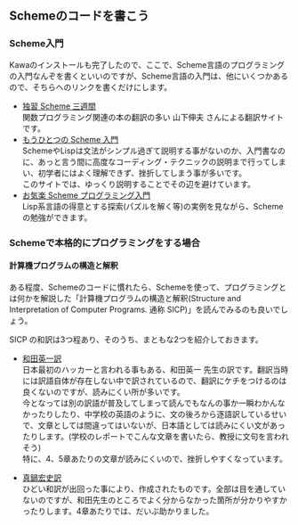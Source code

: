## Schemeのコードを書こう

### Scheme入門

Kawaのインストールも完了したので、ここで、Scheme言語のプログラミングの入門なんぞを書くといいのですが、Scheme言語の入門は、他にいくつかあるので、そちらへのリンクを書くだけにします。

* [独習 Scheme 三週間](http://www.sampou.org/scheme/t-y-scheme/t-y-scheme.html)  
関数プログラミング関連の本の翻訳の多い 山下伸夫 さんによる翻訳サイトです。
* [もうひとつの Scheme 入門](https://www.shido.info/lisp/idx_scm.html)  
SchemeやLispは文法がシンプル過ぎて説明する事がないのか、入門書なのに、あっと言う間に高度なコーディング・テクニックの説明まで行ってしまい、初学者にはよく理解できず、挫折してしまう事が多いです。  
このサイトでは、ゆっくり説明することでその辺を避けています。
* [お気楽 Scheme プログラミング入門](http://www.geocities.jp/m_hiroi/func/scheme.html#abcscm)  
Lisp系言語の得意とする探索(パズルを解く等)の実例を見ながら、Schemeの勉強ができます。

### Schemeで本格的にプログラミングをする場合

#### 計算機プログラムの構造と解釈
ある程度、Schemeのコードに慣れたら、Schemeを使って、プログラミングとは何かを解説した「計算機プログラムの構造と解釈(Structure and Interpretation of Computer Programs. 通称 SICP)」を読んでみるのも良いでしょう。

SICP の和訳は3つ程あり、そのうち、まともな2つを紹介しておきます。
* [和田英一訳](http://sicp.iijlab.net/fulltext/)  
日本最初のハッカーと言われる事もある、和田英一 先生の訳です。翻訳当時には訳語自体が存在しない中で訳されているので、翻訳にケチをつけるのは良くないのですが、読みにくい所が多いです。  
今となっては別の訳語が普及してしまって読んでもなんの事か一瞬わかんなかったりしたり、中学校の英語のように、文の後ろから逐語訳しているせいで、文章としては間違ってはいないが、日本語としては読みにくい文があったりします。(学校のレポートでこんな文章を書いたら、教授に文句を言われそう)  
特に、4、5章あたりの文章が読みにくいので、挫折しやすくなっています。

* [真鍋宏史訳](http://d.hatena.ne.jp/takeda25/20151030/1446174031)  
ひどい和訳が出回った事により、作成されたものです。全部は目を通していないのですが、和田先生のところでよく分からなかった箇所が分かりやすかったりします。4章あたりでは、だいぶ助かりました。
